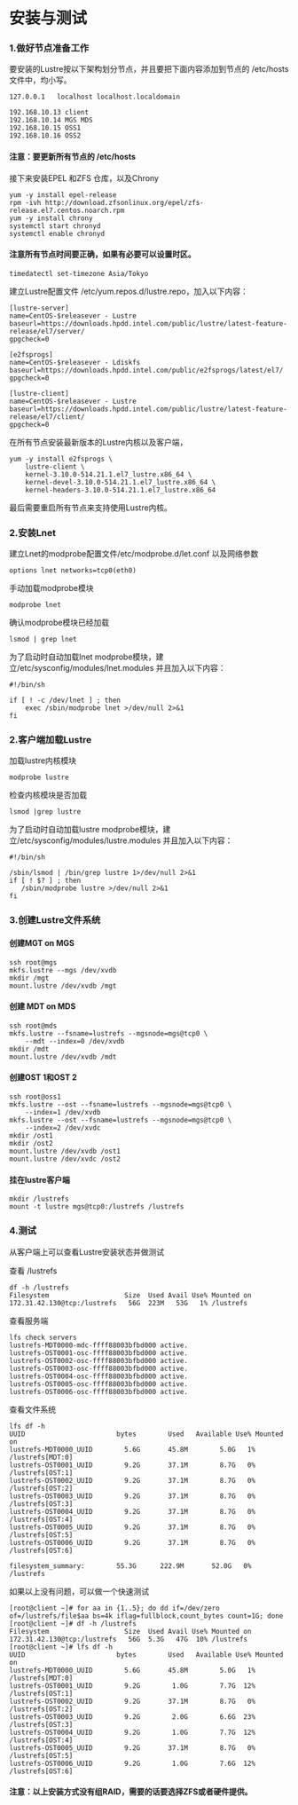 # 安装与测试

### 1.做好节点准备工作

要安装的Lustre按以下架构划分节点，并且要把下面内容添加到节点的 /etc/hosts文件中，均小写。
```
127.0.0.1   localhost localhost.localdomain

192.168.10.13 client
192.168.10.14 MGS MDS
192.168.10.15 OSS1
192.168.10.16 OSS2
```
#### 注意：要更新所有节点的 /etc/hosts

接下来安装EPEL 和ZFS 仓库，以及Chrony

```
yum -y install epel-release
rpm -ivh http://download.zfsonlinux.org/epel/zfs-release.el7.centos.noarch.rpm
yum -y install chrony
systemctl start chronyd
systemctl enable chronyd
```

#### 注意所有节点时间要正确，如果有必要可以设置时区。
```
timedatectl set-timezone Asia/Tokyo
```

建立Lustre配置文件 /etc/yum.repos.d/lustre.repo，加入以下内容：
```
[lustre-server]
name=CentOS-$releasever - Lustre
baseurl=https://downloads.hpdd.intel.com/public/lustre/latest-feature-release/el7/server/
gpgcheck=0

[e2fsprogs]
name=CentOS-$releasever - Ldiskfs
baseurl=https://downloads.hpdd.intel.com/public/e2fsprogs/latest/el7/
gpgcheck=0

[lustre-client]
name=CentOS-$releasever - Lustre
baseurl=https://downloads.hpdd.intel.com/public/lustre/latest-feature-release/el7/client/
gpgcheck=0

```

在所有节点安装最新版本的Lustre内核以及客户端，
```
yum -y install e2fsprogs \
    lustre-client \
    kernel-3.10.0-514.21.1.el7_lustre.x86_64 \
    kernel-devel-3.10.0-514.21.1.el7_lustre.x86_64 \
    kernel-headers-3.10.0-514.21.1.el7_lustre.x86_64
```
最后需要重启所有节点来支持使用Lustre内核。

### 2.安装Lnet
建立Lnet的modprobe配置文件/etc/modprobe.d/let.conf 以及网络参数

```
options lnet networks=tcp0(eth0)
```

手动加载modprobe模块


```
modprobe lnet
```

确认modprobe模块已经加载

```
lsmod | grep lnet
```

为了启动时自动加载lnet modprobe模块，建立/etc/sysconfig/modules/lnet.modules 并且加入以下内容：
```
#!/bin/sh

if [ ! -c /dev/lnet ] ; then
    exec /sbin/modprobe lnet >/dev/null 2>&1
fi
```

### 2.客户端加载Lustre
加载lustre内核模块
```
modprobe lustre
```
检查内核模块是否加载
```
lsmod |grep lustre
```
为了启动时自动加载lustre modprobe模块，建立/etc/sysconfig/modules/lustre.modules 并且加入以下内容：
```
#!/bin/sh

/sbin/lsmod | /bin/grep lustre 1>/dev/null 2>&1
if [ ! $? ] ; then
   /sbin/modprobe lustre >/dev/null 2>&1
fi
```

### 3.创建Lustre文件系统
#### 创建MGT on MGS

```
ssh root@mgs
mkfs.lustre --mgs /dev/xvdb
mkdir /mgt
mount.lustre /dev/xvdb /mgt
```

#### 创建 MDT on MDS
```
ssh root@mds
mkfs.lustre --fsname=lustrefs --mgsnode=mgs@tcp0 \
    --mdt --index=0 /dev/xvdb
mkdir /mdt
mount.lustre /dev/xvdb /mdt
```

#### 创建OST 1和OST 2
```
ssh root@oss1
mkfs.lustre --ost --fsname=lustrefs --mgsnode=mgs@tcp0 \
    --index=1 /dev/xvdb
mkfs.lustre --ost --fsname=lustrefs --mgsnode=mgs@tcp0 \
    --index=2 /dev/xvdc
mkdir /ost1
mkdir /ost2
mount.lustre /dev/xvdb /ost1
mount.lustre /dev/xvdc /ost2
```

#### 挂在lustre客户端
```
mkdir /lustrefs
mount -t lustre mgs@tcp0:/lustrefs /lustrefs
```

### 4.测试

从客户端上可以查看Lustre安装状态并做测试

查看 /lustrefs
```
df -h /lustrefs
Filesystem                   Size  Used Avail Use% Mounted on
172.31.42.130@tcp:/lustrefs   56G  223M   53G   1% /lustrefs
```

查看服务端
```
lfs check servers
lustrefs-MDT0000-mdc-ffff88003bfbd000 active.
lustrefs-OST0001-osc-ffff88003bfbd000 active.
lustrefs-OST0002-osc-ffff88003bfbd000 active.
lustrefs-OST0003-osc-ffff88003bfbd000 active.
lustrefs-OST0004-osc-ffff88003bfbd000 active.
lustrefs-OST0005-osc-ffff88003bfbd000 active.
lustrefs-OST0006-osc-ffff88003bfbd000 active.
```

查看文件系统
```
lfs df -h
UUID                       bytes        Used   Available Use% Mounted on
lustrefs-MDT0000_UUID        5.6G       45.8M        5.0G   1% /lustrefs[MDT:0]
lustrefs-OST0001_UUID        9.2G       37.1M        8.7G   0% /lustrefs[OST:1]
lustrefs-OST0002_UUID        9.2G       37.1M        8.7G   0% /lustrefs[OST:2]
lustrefs-OST0003_UUID        9.2G       37.1M        8.7G   0% /lustrefs[OST:3]
lustrefs-OST0004_UUID        9.2G       37.1M        8.7G   0% /lustrefs[OST:4]
lustrefs-OST0005_UUID        9.2G       37.1M        8.7G   0% /lustrefs[OST:5]
lustrefs-OST0006_UUID        9.2G       37.1M        8.7G   0% /lustrefs[OST:6]

filesystem_summary:        55.3G      222.9M       52.0G   0% /lustrefs
```


如果以上没有问题，可以做一个快速测试
```
[root@client ~]# for aa in {1..5}; do dd if=/dev/zero of=/lustrefs/file$aa bs=4k iflag=fullblock,count_bytes count=1G; done
[root@client ~]# df -h /lustrefs
Filesystem                   Size  Used Avail Use% Mounted on
172.31.42.130@tcp:/lustrefs   56G  5.3G   47G  10% /lustrefs
[root@client ~]# lfs df -h
UUID                       bytes        Used   Available Use% Mounted on
lustrefs-MDT0000_UUID        5.6G       45.8M        5.0G   1% /lustrefs[MDT:0]
lustrefs-OST0001_UUID        9.2G        1.0G        7.7G  12% /lustrefs[OST:1]
lustrefs-OST0002_UUID        9.2G       37.1M        8.7G   0% /lustrefs[OST:2]
lustrefs-OST0003_UUID        9.2G        2.0G        6.6G  23% /lustrefs[OST:3]
lustrefs-OST0004_UUID        9.2G        1.0G        7.7G  12% /lustrefs[OST:4]
lustrefs-OST0005_UUID        9.2G       37.1M        8.7G   0% /lustrefs[OST:5]
lustrefs-OST0006_UUID        9.2G        1.0G        7.6G  12% /lustrefs[OST:6]
```

#### 注意：以上安装方式没有组RAID，需要的话要选择ZFS或者硬件提供。